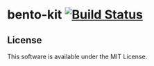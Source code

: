 # bento-kit [![Build Status][status-img]][status]

## License
 This software is available under the MIT License.

[status]: https://travis-ci.org/kh0p/bento-kit
[status-img]: https://travis-ci.org/kh0p/bento-kit.svg?branch=master
